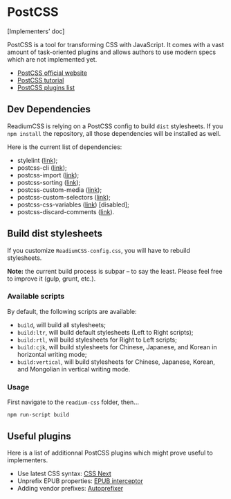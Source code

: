 # PostCSS

[Implementers’ doc]

PostCSS is a tool for transforming CSS with JavaScript. It comes with a vast amount of task-oriented plugins and allows authors to use modern specs which are not implemented yet.

- [PostCSS official website](http://postcss.org)
- [PostCSS tutorial](https://webdesign.tutsplus.com/tutorials/using-postcss-for-cross-browser-compatibility--cms-24567)
- [PostCSS plugins list](https://www.postcss.parts)

## Dev Dependencies

ReadiumCSS is relying on a PostCSS config to build `dist` stylesheets. If you `npm install` the repository, all those dependencies will be installed as well.

Here is the current list of dependencies: 

- stylelint ([link](https://stylelint.io/user-guide/postcss-plugin/));
- postcss-cli ([link](https://github.com/postcss/postcss-cli));
- postcss-import ([link](https://github.com/postcss/postcss-import));
- postcss-sorting ([link](https://github.com/hudochenkov/postcss-sorting));
- postcss-custom-media ([link](https://github.com/postcss/postcss-custom-media));
- postcss-custom-selectors ([link](https://github.com/postcss/postcss-custom-selectors));
- postcss-css-variables ([link](https://github.com/MadLittleMods/postcss-css-variables)) [disabled];
- postcss-discard-comments ([link](https://github.com/ben-eb/postcss-discard-comments)).

## Build dist stylesheets

If you customize `ReadiumCSS-config.css`, you will have to rebuild stylesheets.

**Note:** the current build process is subpar – to say the least. Please feel free to improve it (gulp, grunt, etc.).

### Available scripts

By default, the following scripts are available: 

- `build`, will build all stylesheets;
- `build:ltr`, will build default stylesheets (Left to Right scripts);
- `build:rtl`, will build stylesheets for Right to Left scripts;
- `build:cjk`, will build stylesheets for Chinese, Japanese, and Korean in horizontal writing mode; 
- `build:vertical`, will build stylesheets for Chinese, Japanese, Korean, and Mongolian in vertical writing mode.

### Usage

First navigate to the `readium-css` folder, then…

```
npm run-script build
```

## Useful plugins

Here is a list of additionnal PostCSS plugins which might prove useful to implementers.

- Use latest CSS syntax: [CSS Next](https://github.com/MoOx/postcss-cssnext)
- Unprefix EPUB properties: [EPUB interceptor](https://github.com/JayPanoz/postcss-epub-interceptor)
- Adding vendor prefixes: [Autoprefixer](https://github.com/postcss/autoprefixer)